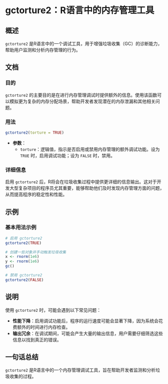 <!--
Meta Description: # gctorture2：R语言中的内存管理工具 ## 概述 `gctorture2` 是R语言中的一个调试工具，用于增强垃圾收集（GC）的诊断能力，帮助用户监测和分析内存管理的行为。 ## 文档 ### 目的 `gctorture2` 的主要目的是在进行内存管理调试时提供额外的信息。使用该函数可以...
Meta Keywords: gctorture2, true, torture, false, rnorm
-->

# gctorture2：R语言中的内存管理工具

## 概述
`gctorture2` 是R语言中的一个调试工具，用于增强垃圾收集（GC）的诊断能力，帮助用户监测和分析内存管理的行为。

## 文档
### 目的
`gctorture2` 的主要目的是在进行内存管理调试时提供额外的信息。使用该函数可以模拟更为复杂的内存分配场景，帮助开发者发现潜在的内存泄漏和其他相关问题。

### 用法
```R
gctorture2(torture = TRUE)
```

- **参数**：
  - `torture`：逻辑值，指示是否启用或禁用内存管理的额外调试功能。设为 `TRUE` 时，启用调试功能；设为 `FALSE` 时，禁用。

### 详细信息
启用 `gctorture2` 后，R将会在垃圾收集过程中提供更详细的信息输出。这对于开发大型复杂项目的程序员尤其重要，能够帮助他们及时发现内存管理方面的问题，从而提高程序的稳定性和性能。

## 示例
### 基本用法示例
```R
# 启用 gctorture2
gctorture2(TRUE)

# 创建一些对象并手动触发垃圾收集
x <- rnorm(1e6)
y <- rnorm(1e6)
gc()

# 禁用 gctorture2
gctorture2(FALSE)
```

## 说明
使用 `gctorture2` 时，可能会遇到以下常见问题：
- **性能下降**：启用调试功能后，程序的运行速度可能会显著下降，因为系统会花费额外的时间进行内存检查。
- **输出冗余**：在调试期间，可能会产生大量的输出信息，用户需要仔细筛选这些信息以找到真正的错误。

## 一句话总结
`gctorture2` 是R语言中的一个内存管理调试工具，旨在帮助开发者监测和分析垃圾收集的过程。